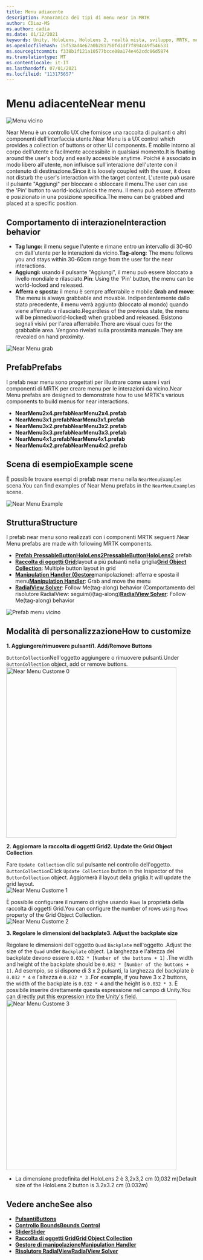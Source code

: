 ```yaml
---
title: Menu adiacente
description: Panoramica dei tipi di menu near in MRTK
author: CDiaz-MS
ms.author: cadia
ms.date: 01/12/2021
keywords: Unity, HoloLens, HoloLens 2, realtà mista, sviluppo, MRTK, menu vicino,
ms.openlocfilehash: 15f53ad4e67a0b281750fd1df7f894c49f546531
ms.sourcegitcommit: f338b1f121a10577bcce08a174e462cdc86d5874
ms.translationtype: MT
ms.contentlocale: it-IT
ms.lasthandoff: 07/01/2021
ms.locfileid: "113175657"
---
```

# <a name="near-menu"></a><span data-ttu-id="b0bd6-104">Menu adiacente</span><span class="sxs-lookup"><span data-stu-id="b0bd6-104">Near menu</span></span>

![Menu vicino](../images/near-menu/MRTK_UX_NearMenu.png)

<span data-ttu-id="b0bd6-106">Near Menu è un controllo UX che fornisce una raccolta di pulsanti o altri componenti dell'interfaccia utente.</span><span class="sxs-lookup"><span data-stu-id="b0bd6-106">Near Menu is a UX control which provides a collection of buttons or other UI components.</span></span> <span data-ttu-id="b0bd6-107">È mobile intorno al corpo dell'utente e facilmente accessibile in qualsiasi momento.</span><span class="sxs-lookup"><span data-stu-id="b0bd6-107">It is floating around the user's body and easily accessible anytime.</span></span> <span data-ttu-id="b0bd6-108">Poiché è associato in modo libero all'utente, non influisce sull'interazione dell'utente con il contenuto di destinazione.</span><span class="sxs-lookup"><span data-stu-id="b0bd6-108">Since it is loosely coupled with the user, it does not disturb the user's interaction with the target content.</span></span> <span data-ttu-id="b0bd6-109">L'utente può usare il pulsante "Aggiungi" per bloccare o sbloccare il menu.</span><span class="sxs-lookup"><span data-stu-id="b0bd6-109">The user can use the 'Pin' button to world-lock/unlock the menu.</span></span> <span data-ttu-id="b0bd6-110">Il menu può essere afferrato e posizionato in una posizione specifica.</span><span class="sxs-lookup"><span data-stu-id="b0bd6-110">The menu can be grabbed and placed at a specific position.</span></span>

## <a name="interaction-behavior"></a><span data-ttu-id="b0bd6-111">Comportamento di interazione</span><span class="sxs-lookup"><span data-stu-id="b0bd6-111">Interaction behavior</span></span>

- <span data-ttu-id="b0bd6-112">**Tag lungo:** il menu segue l'utente e rimane entro un intervallo di 30-60 cm dall'utente per le interazioni da vicino.</span><span class="sxs-lookup"><span data-stu-id="b0bd6-112">**Tag-along**: The menu follows you and stays within 30-60cm range from the user for the near interactions.</span></span>
- <span data-ttu-id="b0bd6-113">**Aggiungi:** usando il pulsante "Aggiungi", il menu può essere bloccato a livello mondiale e rilasciato.</span><span class="sxs-lookup"><span data-stu-id="b0bd6-113">**Pin**: Using the 'Pin' button, the menu can be world-locked and released.</span></span>
- <span data-ttu-id="b0bd6-114">**Afferra e sposta:** il menu è sempre afferrabile e mobile.</span><span class="sxs-lookup"><span data-stu-id="b0bd6-114">**Grab and move**: The menu is always grabbable and movable.</span></span> <span data-ttu-id="b0bd6-115">Indipendentemente dallo stato precedente, il menu verrà aggiunto (bloccato al mondo) quando viene afferrato e rilasciato.</span><span class="sxs-lookup"><span data-stu-id="b0bd6-115">Regardless of the previous state, the menu will be pinned(world-locked) when grabbed and released.</span></span> <span data-ttu-id="b0bd6-116">Esistono segnali visivi per l'area afferrabile.</span><span class="sxs-lookup"><span data-stu-id="b0bd6-116">There are visual cues for the grabbable area.</span></span> <span data-ttu-id="b0bd6-117">Vengono rivelati sulla prossimità manuale.</span><span class="sxs-lookup"><span data-stu-id="b0bd6-117">They are revealed on hand proximity.</span></span>

<img src="../images/near-menu/MRTK_UX_NearMenu_Grab.png" alt="Near Menu grab">

## <a name="prefabs"></a><span data-ttu-id="b0bd6-118">Prefab</span><span class="sxs-lookup"><span data-stu-id="b0bd6-118">Prefabs</span></span>

<span data-ttu-id="b0bd6-119">I prefab near menu sono progettati per illustrare come usare i vari componenti di MRTK per creare menu per le interazioni da vicino.</span><span class="sxs-lookup"><span data-stu-id="b0bd6-119">Near Menu prefabs are designed to demonstrate how to use MRTK's various components to build menus for near interactions.</span></span>

- <span data-ttu-id="b0bd6-120">**NearMenu2x4.prefab**</span><span class="sxs-lookup"><span data-stu-id="b0bd6-120">**NearMenu2x4.prefab**</span></span>
- <span data-ttu-id="b0bd6-121">**NearMenu3x1.prefab**</span><span class="sxs-lookup"><span data-stu-id="b0bd6-121">**NearMenu3x1.prefab**</span></span>
- <span data-ttu-id="b0bd6-122">**NearMenu3x2.prefab**</span><span class="sxs-lookup"><span data-stu-id="b0bd6-122">**NearMenu3x2.prefab**</span></span>
- <span data-ttu-id="b0bd6-123">**NearMenu3x3.prefab**</span><span class="sxs-lookup"><span data-stu-id="b0bd6-123">**NearMenu3x3.prefab**</span></span>
- <span data-ttu-id="b0bd6-124">**NearMenu4x1.prefab**</span><span class="sxs-lookup"><span data-stu-id="b0bd6-124">**NearMenu4x1.prefab**</span></span>
- <span data-ttu-id="b0bd6-125">**NearMenu4x2.prefab**</span><span class="sxs-lookup"><span data-stu-id="b0bd6-125">**NearMenu4x2.prefab**</span></span>

## <a name="example-scene"></a><span data-ttu-id="b0bd6-126">Scena di esempio</span><span class="sxs-lookup"><span data-stu-id="b0bd6-126">Example scene</span></span>

<span data-ttu-id="b0bd6-127">È possibile trovare esempi di prefab near menu nella `NearMenuExamples` scena.</span><span class="sxs-lookup"><span data-stu-id="b0bd6-127">You can find examples of Near Menu prefabs in the `NearMenuExamples` scene.</span></span>

<img src="../images/near-menu/MRTK_UX_NearMenu_Examples.png" alt="Near Menu Example">

## <a name="structure"></a><span data-ttu-id="b0bd6-128">Struttura</span><span class="sxs-lookup"><span data-stu-id="b0bd6-128">Structure</span></span>

<span data-ttu-id="b0bd6-129">I prefab near menu sono realizzati con i componenti MRTK seguenti.</span><span class="sxs-lookup"><span data-stu-id="b0bd6-129">Near Menu prefabs are made with following MRTK components.</span></span>

- <span data-ttu-id="b0bd6-130">[**Prefab PressableButtonHoloLens2**](button.md)</span><span class="sxs-lookup"><span data-stu-id="b0bd6-130">[**PressableButtonHoloLens2**](button.md) prefab</span></span>
- <span data-ttu-id="b0bd6-131">[**Raccolta di oggetti Grid:**](object-collection.md)layout a più pulsanti nella griglia</span><span class="sxs-lookup"><span data-stu-id="b0bd6-131">[**Grid Object Collection**](object-collection.md): Multiple button layout in grid</span></span>
- <span data-ttu-id="b0bd6-132">[**Manipulation Handler (Gestore**](manipulation-handler.md)manipolazione): afferra e sposta il menu</span><span class="sxs-lookup"><span data-stu-id="b0bd6-132">[**Manipulation Handler**](manipulation-handler.md): Grab and move the menu</span></span>
- <span data-ttu-id="b0bd6-133">[**RadialView Solver**](solvers/solver.md): Follow Me(tag-along) behavior (Comportamento del risolutore RadialView: seguimi)(tag-along)</span><span class="sxs-lookup"><span data-stu-id="b0bd6-133">[**RadialView Solver**](solvers/solver.md): Follow Me(tag-along) behavior</span></span>

![Prefab menu vicino](../images/near-menu/MRTK_UX_NearMenu_Structure.png)

## <a name="how-to-customize"></a><span data-ttu-id="b0bd6-135">Modalità di personalizzazione</span><span class="sxs-lookup"><span data-stu-id="b0bd6-135">How to customize</span></span>

<span data-ttu-id="b0bd6-136">**1. Aggiungere/rimuovere pulsanti**</span><span class="sxs-lookup"><span data-stu-id="b0bd6-136">**1. Add/Remove Buttons**</span></span>

<span data-ttu-id="b0bd6-137">`ButtonCollection`Nell'oggetto aggiungere o rimuovere pulsanti.</span><span class="sxs-lookup"><span data-stu-id="b0bd6-137">Under `ButtonCollection` object, add or remove buttons.</span></span>  
<img src="../images/near-menu/MRTK_UX_NearMenu_Custom0.png" width="450" alt="Near Menu Custome 0">

<span data-ttu-id="b0bd6-138">**2. Aggiornare la raccolta di oggetti Grid**</span><span class="sxs-lookup"><span data-stu-id="b0bd6-138">**2. Update the Grid Object Collection**</span></span>

<span data-ttu-id="b0bd6-139">Fare `Update Collection` clic sul pulsante nel controllo dell'oggetto. `ButtonCollection`</span><span class="sxs-lookup"><span data-stu-id="b0bd6-139">Click `Update Collection` button in the Inspector of the `ButtonCollection` object.</span></span> <span data-ttu-id="b0bd6-140">Aggiornerà il layout della griglia.</span><span class="sxs-lookup"><span data-stu-id="b0bd6-140">It will update the grid layout.</span></span>  
<img src="../images/near-menu/MRTK_UX_NearMenu_Custom1.png" alt="Near Menu Custome 1">

<span data-ttu-id="b0bd6-141">È possibile configurare il numero di righe usando `Rows` la proprietà della raccolta di oggetti Grid.</span><span class="sxs-lookup"><span data-stu-id="b0bd6-141">You can configure the number of rows using `Rows` property of the Grid Object Collection.</span></span>  
<img src="../images/near-menu/MRTK_UX_NearMenu_Custom2.png" alt="Near Menu Custome 2">

<span data-ttu-id="b0bd6-142">**3. Regolare le dimensioni del backplate**</span><span class="sxs-lookup"><span data-stu-id="b0bd6-142">**3. Adjust the backplate size**</span></span>

<span data-ttu-id="b0bd6-143">Regolare le dimensioni dell'oggetto `Quad` `Backplate` nell'oggetto .</span><span class="sxs-lookup"><span data-stu-id="b0bd6-143">Adjust the size of the `Quad` under `Backplate` object.</span></span> <span data-ttu-id="b0bd6-144">La larghezza e l'altezza del backplate devono essere `0.032 * [Number of the buttons + 1]` .</span><span class="sxs-lookup"><span data-stu-id="b0bd6-144">The width and height of the backplate should be `0.032 * [Number of the buttons + 1]`.</span></span> <span data-ttu-id="b0bd6-145">Ad esempio, se si dispone di 3 x 2 pulsanti, la larghezza del backplate è `0.032 * 4` e l'altezza è `0.032 * 3` .</span><span class="sxs-lookup"><span data-stu-id="b0bd6-145">For example, if you have 3 x 2 buttons, the width of the backplate is `0.032 * 4` and the height is `0.032 * 3`.</span></span> <span data-ttu-id="b0bd6-146">È possibile inserire direttamente questa espressione nel campo di Unity.</span><span class="sxs-lookup"><span data-stu-id="b0bd6-146">You can directly put this expression into the Unity's field.</span></span>  
<img src="../images/near-menu/MRTK_UX_NearMenu_Custom3.png" width="450" alt="Near Menu Custome 3">

- <span data-ttu-id="b0bd6-147">La dimensione predefinita del HoloLens 2 è 3,2x3,2 cm (0,032 m)</span><span class="sxs-lookup"><span data-stu-id="b0bd6-147">Default size of the HoloLens 2 button is 3.2x3.2 cm (0.032m)</span></span>

## <a name="see-also"></a><span data-ttu-id="b0bd6-148">Vedere anche</span><span class="sxs-lookup"><span data-stu-id="b0bd6-148">See also</span></span>

- [<span data-ttu-id="b0bd6-149">**Pulsanti**</span><span class="sxs-lookup"><span data-stu-id="b0bd6-149">**Buttons**</span></span>](button.md)
- [<span data-ttu-id="b0bd6-150">**Controllo Bounds**</span><span class="sxs-lookup"><span data-stu-id="b0bd6-150">**Bounds Control**</span></span>](bounds-control.md)
- [<span data-ttu-id="b0bd6-151">**Slider**</span><span class="sxs-lookup"><span data-stu-id="b0bd6-151">**Slider**</span></span>](sliders.md)
- [<span data-ttu-id="b0bd6-152">**Raccolta di oggetti Grid**</span><span class="sxs-lookup"><span data-stu-id="b0bd6-152">**Grid Object Collection**</span></span>](object-collection.md)
- [<span data-ttu-id="b0bd6-153">**Gestore di manipolazione**</span><span class="sxs-lookup"><span data-stu-id="b0bd6-153">**Manipulation Handler**</span></span>](manipulation-handler.md)
- [<span data-ttu-id="b0bd6-154">**Risolutore RadialView**</span><span class="sxs-lookup"><span data-stu-id="b0bd6-154">**RadialView Solver**</span></span>](solvers/solver.md)
